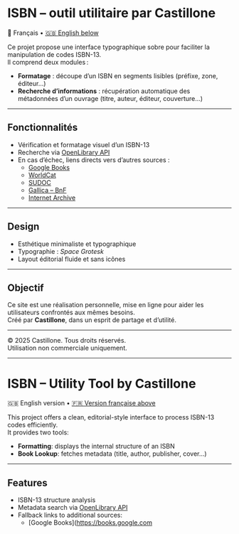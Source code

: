 # ISBN – outil utilitaire par Castillone  
📘 Français • [🇬🇧 English below](#isbn--utility-tool-by-castillone)

Ce projet propose une interface typographique sobre pour faciliter la manipulation de codes ISBN-13.  
Il comprend deux modules :

- **Formatage** : découpe d’un ISBN en segments lisibles (préfixe, zone, éditeur…)
- **Recherche d’informations** : récupération automatique des métadonnées d’un ouvrage (titre, auteur, éditeur, couverture…)

---

## Fonctionnalités

- Vérification et formatage visuel d’un ISBN-13
- Recherche via [OpenLibrary API](https://openlibrary.org/dev/docs/api/books)
- En cas d’échec, liens directs vers d’autres sources :
  - [Google Books](https://books.google.com)
  - [WorldCat](https://www.worldcat.org)
  - [SUDOC](https://www.sudoc.fr)
  - [Gallica – BnF](https://gallica.bnf.fr)
  - [Internet Archive](https://archive.org)

---

## Design

- Esthétique minimaliste et typographique
- Typographie : *Space Grotesk*
- Layout éditorial fluide et sans icônes

---

## Objectif

Ce site est une réalisation personnelle, mise en ligne pour aider les utilisateurs confrontés aux mêmes besoins.  
Créé par **Castillone**, dans un esprit de partage et d’utilité.

---

© 2025 Castillone. Tous droits réservés.  
Utilisation non commerciale uniquement.

---

# ISBN – Utility Tool by Castillone  
🇬🇧 English version • [🇫🇷 Version française above](#isbn--outil-utilitaire-par-castillone)

This project offers a clean, editorial-style interface to process ISBN-13 codes efficiently.  
It provides two tools:

- **Formatting**: displays the internal structure of an ISBN
- **Book Lookup**: fetches metadata (title, author, publisher, cover...)

---

## Features

- ISBN-13 structure analysis
- Metadata search via [OpenLibrary API](https://openlibrary.org/dev/docs/api/books)
- Fallback links to additional sources:
  - [Google Books](https://books.google.com
